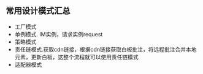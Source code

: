 ## 常用设计模式汇总
- 工厂模式
- 单例模式. IM实例，请求实例request
- 策略模式
- 责任链模式.获取cdn链接，根据cdn链接获取白板批注，将远程批注合并本地元素，更新白板，这整个流程就可以使用责任链模式
- 适配器模式
